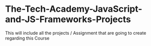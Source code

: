 # The-Tech-Academy-JavaScript-and-JS-Frameworks-Projects

This will include all the projects / Assignment that are going to create regarding this Course
